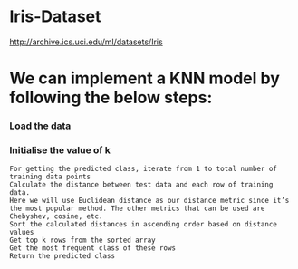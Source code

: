 # Iris-Dataset
http://archive.ics.uci.edu/ml/datasets/Iris
# We can implement a KNN model by following the below steps:
### Load the data
### Initialise the value of k
    For getting the predicted class, iterate from 1 to total number of training data points
    Calculate the distance between test data and each row of training data. 
    Here we will use Euclidean distance as our distance metric since it’s the most popular method. The other metrics that can be used are Chebyshev, cosine, etc.
    Sort the calculated distances in ascending order based on distance values
    Get top k rows from the sorted array
    Get the most frequent class of these rows
    Return the predicted class
